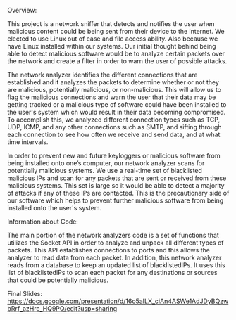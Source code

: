 Overview:

This project is a network sniffer that detects and notifies the user when
malicious content could be being sent from their device to the internet.
We elected to use Linux out of ease and file access ability. Also because we
have Linux installed within our systems. Our initial thought behind being able
to detect malicious software would be to analyze certain packets over the
network and create a filter in order to warn the user of possible attacks.

The network analyzer identifies the different connections that are established
and it analyzes the packets to determine whether or not they are malicious,
potentially malicious, or non-malicious. This will allow us to flag the
malicious connections and warn the user that their data may be getting tracked
or a malicious type of software could have been installed to the user's system
which would result in their data becoming compromised. To accomplish this, we
analyzed different connection types such as TCP, UDP, ICMP, and any other
connections such as SMTP, and sifting through each connection to see how often
we receive and send data, and at what time intervals.

In order to prevent new and future keyloggers or malicious software from being
installed onto one’s computer, our network analyzer scans for potentially
malicious systems. We use a real-time set of blacklisted malicious IPs and
scan for any packets that are sent or received from these malicious systems.
This set is large so it would be able to detect a majority of attacks if any
of these IPs are contacted. This is the precautionary side of our software
which helps to prevent further malicious software from being installed onto
the user's system.

Information about Code:

The main portion of the network analyzers code is a set of functions that
utilizes the Socket API in order to analyze and unpack all different types of
packets. This API establishes connections to ports and this allows the analyzer
to read data from each packet. In addition, this network analyzer reads from a
database to keep an updated list of blacklistedIPs. It uses this list of
blacklistedIPs to scan each packet for any destinations or sources that could
be potentially malicious.

Final Slides:
https://docs.google.com/presentation/d/16o5aILX_ciAn4ASWe1AdJDyBQzwbRrf_azHrc_HQ9PQ/edit?usp=sharing
